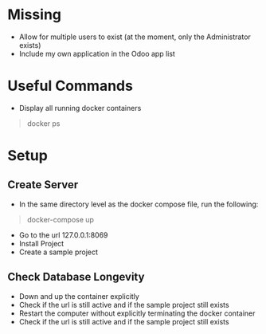 # Missing
- Allow for multiple users to exist (at the moment, only the Administrator exists)
- Include my own application in the Odoo app list

# Useful Commands
- Display all running docker containers
> docker ps

# Setup
## Create Server
- In the same directory level as the docker compose file, run the following:
> docker-compose up
- Go to the url 127.0.0.1:8069
- Install Project
- Create a sample project

## Check Database Longevity
- Down and up the container explicitly
- Check if the url is still active and if the sample project still exists
- Restart the computer without explicitly terminating the docker container
- Check if the url is still active and if the sample project still exists
